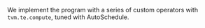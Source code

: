 We implement the program with a series of custom operators with `tvm.te.compute`, tuned with AutoSchedule.
